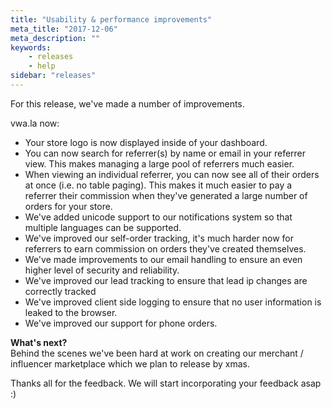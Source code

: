 ```yaml
---
title: "Usability & performance improvements"
meta_title: "2017-12-06"
meta_description: ""
keywords:
    - releases
    - help
sidebar: "releases"
---
```


For this release, we've made a number of improvements.

vwa.la now:

*   Your store logo is now displayed inside of your dashboard.
*   You can now search for referrer(s) by name or email in your referrer view. This makes managing a large pool of referrers much easier.
*   When viewing an individual referrer, you can now see all of their orders at once (i.e. no table paging). This makes it much easier to pay a referrer their commission when they've generated a large number of orders for your store.
*   We've added unicode support to our notifications system so that multiple languages can be supported.
*   We've improved our self-order tracking, it's much harder now for referrers to earn commission on orders they've created themselves.
*   We've made improvements to our email handling to ensure an even higher level of security and reliability.
*   We've improved our lead tracking to ensure that lead ip changes are correctly tracked
*   We've improved client side logging to ensure that no user information is leaked to the browser.
*   We've improved our support for phone orders.

**What's next?**  
Behind the scenes we've been hard at work on creating our merchant / influencer marketplace which we plan to release by xmas.

Thanks all for the feedback. We will start incorporating your feedback asap :)